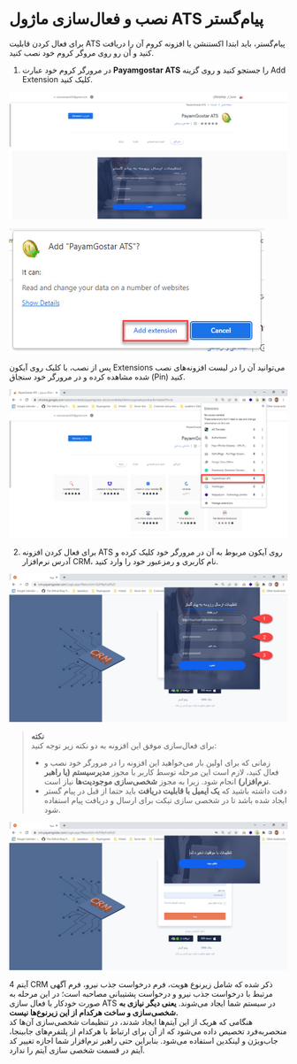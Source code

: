 # نصب و فعال‌سازی ماژول ATS پیام‌گستر
برای فعال کردن قابلیت ATS پیام‌گستر، باید ابتدا اکستنشن یا افزونه کروم آن را دریافت کنید و آن رو روی مروگر کروم خود نصب کنید.
1. در مرورگر کروم خود عبارت **Payamgostar ATS** را جستجو کنید و روی گزینه Add Extension کلیک کنید.

![جستجوی افزونه ATS پیام‌گستر](./Images/Payamgostar-ATS-extension.jpg)

![اضافه کردن افزونه ATS](./Images/Add-Payamgostar-ATS-Extension.jpg)

پس از نصب، با کلیک روی آیکون Extensions  می‌توانید آن را در لیست افزونه‌های نصب شده مشاهده کرده و در مرورگر خود سنجاق (Pin) کنید.

![مشاهده افزونه ATS در لیست افزونه‌های کروم](./Images/Pin-Payamgostar-ATS-Extension.jpg)

2. برای فعال کردن افزونه ATS روی آیکون مربوط به آن در مرورگر خود کلیک کرده و آدرس نرم‌افزار CRM، نام کاربری و رمزعبور خود را وارد کنید. 

![فعال کردن افزونه‌ی ATS در کروم](./Images/Payamgostar-ATS-Extension-SignUp.jpg)

> **نکته**<br>
> برای فعال‌سازی موفق این افزونه به دو نکته زیر توجه کنید:
> - زمانی که برای اولین بار می‌خواهید این افزونه را در مرورگر خود نصب و فعال کنید، لازم است این مرحله توسط کاربر با مجوز **مدیرسیستم (یا راهبر نرم‌افزار)** انجام شود. زیرا به مجوز **شخصی‌سازی موجودیت‌ها** نیاز است.
> - دقت داشته باشید که **یک ایمیل با قابلیت دریافت** باید حتما از قبل در پیام گستر ایجاد شده باشد تا در شخصی سازی تیکت برای ارسال و دریافت پیام استفاده شود.

![فعال‌سازی موفق ATS](./Images/Successful-ATS-SignUp.jpg)

4 آیتم CRM ذکر شده که شامل زیرنوع هویت، فرم درخواست جذب نیرو، فرم آگهی مرتبط با درخواست جذب نیرو و درخواست پشتیبانی مصاحبه است؛ در این مرحله به صورت خودکار با فعال سازی ATS در سیستم شما ایجاد می‌شوند. **یعنی دیگر نیازی به شخصی‌سازی و ساخت هرکدام از این زیرنوع‌ها نیست.**<br>
هنگامی که هریک از این آیتم‌ها ایجاد شدند، در تنظیمات شخصی‌سازی آن‌ها کد منحصربه‌فرد تخصیص داده می‌شود که از آن برای ارتباط با هرکدام از پلتفرم‌های جابینجا، جاب‌ویژن و لینکدین استفاده می‌شود. بنابراین حتی راهبر نرم‌افزار شما اجازه تغییر کد آیتم در قسمت شخصی سازی آیتم را ندارد.


